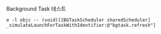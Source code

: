 Background Task 테스트

```
e -l objc -- (void)[[BGTaskScheduler sharedScheduler] _simulateLaunchForTaskWithIdentifier:@"bgtask.refresh"]
```